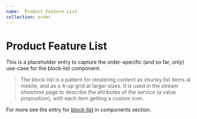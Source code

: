 ```yaml
---
name:  Product Feature List
collection: order
---
```


# Product Feature List
This is a placeholder entry to capture the order-specific (and so far, only) use-case for the block-list component. 

> The block-list is a pattern for rendering content as chunky list items at mobile, and as a 4-up grid at larger sizes. It is used in the stream showtime page to describe the attributes of the service (a value proposition), with each item getting a custom icon.

For more see the entry for [block-list](/styleguide/block-list) in components section.